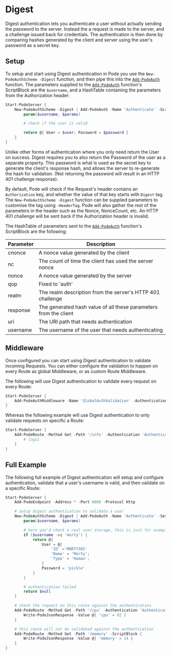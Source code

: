 # Digest

Digest authentication lets you authenticate a user without actually sending the password to the server. Instead the a request is made to the server, and a challenge issued back for credentials. The authentication is then done by comparing hashes generated by the client and server using the user's password as a secret key.

## Setup

To setup and start using Digest authentication in Pode you use the `New-PodeAuthScheme -Digest` function, and then pipe this into the [`Add-PodeAuth`](../../../../Functions/Authentication/Add-PodeAuth) function. The parameters supplied to the [`Add-PodeAuth`](../../../../Functions/Authentication/Add-PodeAuth) function's ScriptBlock are the `$username`, and a HashTable containing the parameters from the Authorization header:

```powershell
Start-PodeServer {
    New-PodeAuthScheme -Digest | Add-PodeAuth -Name 'Authenticate' -ScriptBlock {
        param($username, $params)

        # check if the user is valid

        return @{ User = $user; Password = $password }
    }
}
```

Unlike other forms of authentication where you only need return the User on success. Digest requires you to also return the Password of the user as a separate property. This password is what is used as the secret key to generate the client's response hash, and allows the server to re-generate the hash for validation. (Not returning the password will result in an HTTP 401 challenge response).

By default, Pode will check if the Request's header contains an `Authorization` key, and whether the value of that key starts with `Digest` tag. The `New-PodeAuthScheme -Digest` function can be supplied parameters to customise the tag using `-HeaderTag`. Pode will also gather the rest of the parameters in the header such as the Nonce, NonceCount, etc. An HTTP 401 challenge will be sent back if the Authorization header is invalid.

The HashTable of parameters sent to the [`Add-PodeAuth`](../../../../Functions/Authentication/Add-PodeAuth) function's ScriptBlock are the following:

| Parameter | Description |
| --------- | ----------- |
| cnonce | A nonce value generated by the client |
| nc | The count of time the client has used the server nonce |
| nonce | A nonce value generated by the server |
| qop | Fixed to 'auth' |
| realm | The realm description from the server's HTTP 401 challenge |
| response | The generated hash value of all these parameters from the client |
| uri | The URI path that needs authentication | 
| username | The username of the user that needs authenticating |

## Middleware

Once configured you can start using Digest authentication to validate incoming Requests. You can either configure the validation to happen on every Route as global Middleware, or as custom Route Middleware.

The following will use Digest authentication to validate every request on every Route:

```powershell
Start-PodeServer {
    Add-PodeAuthMiddleware -Name 'GlobalAuthValidation' -Authentication 'Authenticate'
}
```

Whereas the following example will use Digest authentication to only validate requests on specific a Route:

```powershell
Start-PodeServer {
    Add-PodeRoute -Method Get -Path '/info' -Authentication 'Authenticate' -ScriptBlock {
        # logic
    }
}
```

## Full Example

The following full example of Digest authentication will setup and configure authentication, validate that a user's username is valid, and then validate on a specific Route:

```powershell
Start-PodeServer {
    Add-PodeEndpoint -Address * -Port 8080 -Protocol Http

    # setup digest authentication to validate a user
    New-PodeAuthScheme -Digest | Add-PodeAuth -Name 'Authenticate' -Sessionless -ScriptBlock {
        param($username, $params)

        # here you'd check a real user storage, this is just for example
        if ($username -eq 'morty') {
            return @{
                User = @{
                    'ID' ='M0R7Y302'
                    'Name' = 'Morty';
                    'Type' = 'Human';
                }
                Password = 'pickle'
            }
        }

        # authentication failed
        return $null
    }

    # check the request on this route against the authentication
    Add-PodeRoute -Method Get -Path '/cpu' -Authentication 'Authenticate' -ScriptBlock {
        Write-PodeJsonResponse -Value @{ 'cpu' = 82 }
    }

    # this route will not be validated against the authentication
    Add-PodeRoute -Method Get -Path '/memory' -ScriptBlock {
        Write-PodeJsonResponse -Value @{ 'memory' = 14 }
    }
}
```
